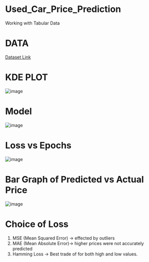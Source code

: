 # Used_Car_Price_Prediction
Working with Tabular Data

# DATA
[Dataset Link](https://www.kaggle.com/datasets/mayankpatel14/second-hand-used-cars-data-set-linear-regression) 
# KDE PLOT
![image](https://user-images.githubusercontent.com/42532922/229407998-14eb015f-95c2-4495-aeaf-d27e9563ecc3.png)
# Model
![image](https://user-images.githubusercontent.com/42532922/229408311-af5fa974-587b-4c42-a86c-67ce397b6359.png)
# Loss vs Epochs
![image](https://user-images.githubusercontent.com/42532922/229408359-d825ddaa-6c93-4e0f-a944-7250e0331384.png)
# Bar Graph of Predicted vs Actual Price
![image](https://user-images.githubusercontent.com/42532922/229408488-20345056-a44b-48f7-9eeb-050ead4e8120.png)

# Choice of Loss
1. MSE (Mean Squared Error) -> effected by outliers
2. MAE (Mean Absolute Error)-> higher prices were not accurately predicted
3. Hamming Loss             -> Best trade of for both high and low values.
